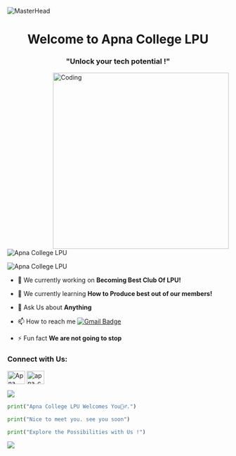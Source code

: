 ![MasterHead]()
<h1 align="center"> Welcome to Apna College LPU </h1>
<h3 align="center">"Unlock your tech potential !"</h3>
<img align="right" alt="Coding" width="400" src="https://lwfiles.mycourse.app/62a6cd5e1e9e2fbf212d608d-public/b271da3401c9bf777bc501056294f1c1.png">

<p align="left"> <img src="https://komarev.com/ghpvc/?username=ApnaCollegeLPU&label=Profile%20views&color=0e75b6&style=flat" alt="Apna College LPU" /> </p>
<p align="left"> <img src="https://img.shields.io/github/followers/ApnaCollegeLPU.svg?style=social&label=Follow" alt="Apna College LPU" /> </p>

- 🔭 We currently working on **Becoming Best Club Of LPU!**

- 🌱 We currently learning **How to Produce best out of our members!**

- 💬 Ask Us about **Anything**

- 📫 How to reach me [![Gmail Badge](https://img.shields.io/badge/-apnacollegelpu@gmail.com-c14438?style=flat-square&logo=Gmail&logoColor=white&link=mailto:apnacollegelpu@gmail.com)](mailto:apnacollegelpu@gmail.com)

- ⚡ Fun fact **We are not going to stop**

<h3 align="left">Connect with Us:</h3>
<p align="left">
<a href="https://www.linkedin.com/company/apnacollegelpu/" target="blank"><img align="center" src="https://raw.githubusercontent.com/rahuldkjain/github-profile-readme-generator/master/src/images/icons/Social/linked-in-alt.svg" alt="Apna College LPU" height="30" width="40" /></a>
<a href="https://instagram.com/apnacollegelpu" target="blank"><img align="center" src="https://raw.githubusercontent.com/rahuldkjain/github-profile-readme-generator/master/src/images/icons/Social/instagram.svg" alt="apna_college_lpu" height="30" width="40" /></a>
</p>

<img src= "https://user-images.githubusercontent.com/73097560/115834477-dbab4500-a447-11eb-908a-139a6edaec5c.gif">

```python
print("Apna College LPU Welcomes You🙋‍♂️.")
```
```python
print("Nice to meet you. see you soon")
```
```python
print("Explore the Possibilities with Us !")
```
<img src= "https://user-images.githubusercontent.com/73097560/115834477-dbab4500-a447-11eb-908a-139a6edaec5c.gif">
    
</div>
